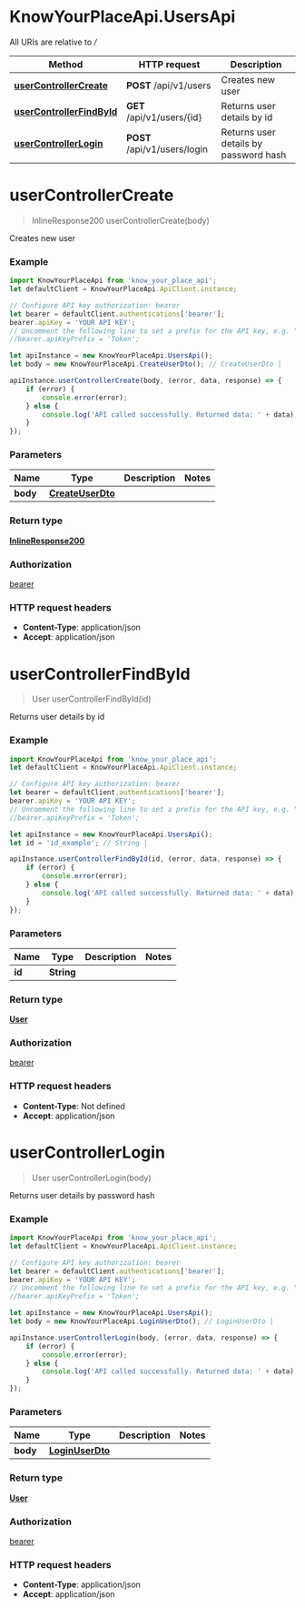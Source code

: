 # KnowYourPlaceApi.UsersApi

All URIs are relative to _/_

| Method                                                           | HTTP request                 | Description                           |
| ---------------------------------------------------------------- | ---------------------------- | ------------------------------------- |
| [**userControllerCreate**](UsersApi.md#userControllerCreate)     | **POST** /api/v1/users       | Creates new user                      |
| [**userControllerFindById**](UsersApi.md#userControllerFindById) | **GET** /api/v1/users/{id}   | Returns user details by id            |
| [**userControllerLogin**](UsersApi.md#userControllerLogin)       | **POST** /api/v1/users/login | Returns user details by password hash |

<a name="userControllerCreate"></a>

# **userControllerCreate**

> InlineResponse200 userControllerCreate(body)

Creates new user

### Example

```javascript
import KnowYourPlaceApi from 'know_your_place_api';
let defaultClient = KnowYourPlaceApi.ApiClient.instance;

// Configure API key authorization: bearer
let bearer = defaultClient.authentications['bearer'];
bearer.apiKey = 'YOUR API KEY';
// Uncomment the following line to set a prefix for the API key, e.g. "Token" (defaults to null)
//bearer.apiKeyPrefix = 'Token';

let apiInstance = new KnowYourPlaceApi.UsersApi();
let body = new KnowYourPlaceApi.CreateUserDto(); // CreateUserDto |

apiInstance.userControllerCreate(body, (error, data, response) => {
	if (error) {
		console.error(error);
	} else {
		console.log('API called successfully. Returned data: ' + data);
	}
});
```

### Parameters

| Name     | Type                                  | Description | Notes |
| -------- | ------------------------------------- | ----------- | ----- |
| **body** | [**CreateUserDto**](CreateUserDto.md) |             |

### Return type

[**InlineResponse200**](InlineResponse200.md)

### Authorization

[bearer](../README.md#bearer)

### HTTP request headers

- **Content-Type**: application/json
- **Accept**: application/json

<a name="userControllerFindById"></a>

# **userControllerFindById**

> User userControllerFindById(id)

Returns user details by id

### Example

```javascript
import KnowYourPlaceApi from 'know_your_place_api';
let defaultClient = KnowYourPlaceApi.ApiClient.instance;

// Configure API key authorization: bearer
let bearer = defaultClient.authentications['bearer'];
bearer.apiKey = 'YOUR API KEY';
// Uncomment the following line to set a prefix for the API key, e.g. "Token" (defaults to null)
//bearer.apiKeyPrefix = 'Token';

let apiInstance = new KnowYourPlaceApi.UsersApi();
let id = 'id_example'; // String |

apiInstance.userControllerFindById(id, (error, data, response) => {
	if (error) {
		console.error(error);
	} else {
		console.log('API called successfully. Returned data: ' + data);
	}
});
```

### Parameters

| Name   | Type       | Description | Notes |
| ------ | ---------- | ----------- | ----- |
| **id** | **String** |             |

### Return type

[**User**](User.md)

### Authorization

[bearer](../README.md#bearer)

### HTTP request headers

- **Content-Type**: Not defined
- **Accept**: application/json

<a name="userControllerLogin"></a>

# **userControllerLogin**

> User userControllerLogin(body)

Returns user details by password hash

### Example

```javascript
import KnowYourPlaceApi from 'know_your_place_api';
let defaultClient = KnowYourPlaceApi.ApiClient.instance;

// Configure API key authorization: bearer
let bearer = defaultClient.authentications['bearer'];
bearer.apiKey = 'YOUR API KEY';
// Uncomment the following line to set a prefix for the API key, e.g. "Token" (defaults to null)
//bearer.apiKeyPrefix = 'Token';

let apiInstance = new KnowYourPlaceApi.UsersApi();
let body = new KnowYourPlaceApi.LoginUserDto(); // LoginUserDto |

apiInstance.userControllerLogin(body, (error, data, response) => {
	if (error) {
		console.error(error);
	} else {
		console.log('API called successfully. Returned data: ' + data);
	}
});
```

### Parameters

| Name     | Type                                | Description | Notes |
| -------- | ----------------------------------- | ----------- | ----- |
| **body** | [**LoginUserDto**](LoginUserDto.md) |             |

### Return type

[**User**](User.md)

### Authorization

[bearer](../README.md#bearer)

### HTTP request headers

- **Content-Type**: application/json
- **Accept**: application/json

